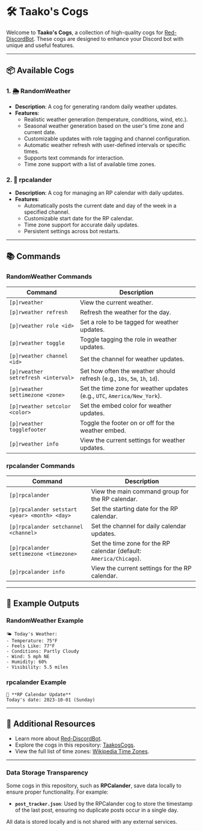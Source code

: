 # 🛠️ Taako's Cogs

Welcome to **Taako's Cogs**, a collection of high-quality cogs for [Red-DiscordBot](https://github.com/Cog-Creators/Red-DiscordBot/tree/V3/develop). These cogs are designed to enhance your Discord bot with unique and useful features.

---

## 📦 Available Cogs

### 1. 🌦️ RandomWeather

- **Description**: A cog for generating random daily weather updates.
- **Features**:
  - Realistic weather generation (temperature, conditions, wind, etc.).
  - Seasonal weather generation based on the user's time zone and current date.
  - Customizable updates with role tagging and channel configuration.
  - Automatic weather refresh with user-defined intervals or specific times.
  - Supports text commands for interaction.
  - Time zone support with a list of available time zones.

### 2. 📅 rpcalander

- **Description**: A cog for managing an RP calendar with daily updates.
- **Features**:
  - Automatically posts the current date and day of the week in a specified channel.
  - Customizable start date for the RP calendar.
  - Time zone support for accurate daily updates.
  - Persistent settings across bot restarts.

---

## 📚 Commands

### RandomWeather Commands

| Command                             | Description                                                               |
| ----------------------------------- | ------------------------------------------------------------------------- |
| `[p]rweather`                       | View the current weather.                                                 |
| `[p]rweather refresh`               | Refresh the weather for the day.                                          |
| `[p]rweather role <id>`             | Set a role to be tagged for weather updates.                              |
| `[p]rweather toggle`                | Toggle tagging the role in weather updates.                               |
| `[p]rweather channel <id>`          | Set the channel for weather updates.                                      |
| `[p]rweather setrefresh <interval>` | Set how often the weather should refresh (e.g., `10s`, `5m`, `1h`, `1d`). |
| `[p]rweather settimezone <zone>`    | Set the time zone for weather updates (e.g., `UTC`, `America/New_York`).  |
| `[p]rweather setcolor <color>`      | Set the embed color for weather updates.                                  |
| `[p]rweather togglefooter`          | Toggle the footer on or off for the weather embed.                        |
| `[p]rweather info`                  | View the current settings for weather updates.                            |

### rpcalander Commands

| Command                                       | Description                                                         |
| --------------------------------------------- | ------------------------------------------------------------------- |
| `[p]rpcalander`                               | View the main command group for the RP calendar.                    |
| `[p]rpcalander setstart <year> <month> <day>` | Set the starting date for the RP calendar.                          |
| `[p]rpcalander setchannel <channel>`          | Set the channel for daily calendar updates.                         |
| `[p]rpcalander settimezone <timezone>`        | Set the time zone for the RP calendar (default: `America/Chicago`). |
| `[p]rpcalander info`                          | View the current settings for the RP calendar.                      |

---

## 🌟 Example Outputs

### RandomWeather Example

```
🌤️ Today's Weather:
- Temperature: 75°F
- Feels Like: 77°F
- Conditions: Partly Cloudy
- Wind: 5 mph NE
- Humidity: 60%
- Visibility: 5.5 miles
```

### rpcalander Example

```
📅 **RP Calendar Update**
Today's date: 2023-10-01 (Sunday)
```

---

## 🔗 Additional Resources

- Learn more about [Red-DiscordBot](https://github.com/Cog-Creators/Red-DiscordBot/tree/V3/develop).
- Explore the cogs in this repository: [TaakosCogs](https://github.com/TaakoOfficial/TaakosCogs).
- View the full list of time zones: [Wikipedia Time Zones](https://en.wikipedia.org/wiki/List_of_tz_database_time_zones).

---

### Data Storage Transparency

Some cogs in this repository, such as **RPCalander**, save data locally to ensure proper functionality. For example:

- **`post_tracker.json`**: Used by the RPCalander cog to store the timestamp of the last post, ensuring no duplicate posts occur in a single day.

All data is stored locally and is not shared with any external services.
